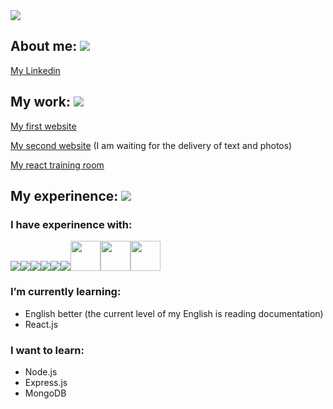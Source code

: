  <img src="https://vysmich.github.io/my_react_training_room/static/media/gif.63bfff66.gif">


## About me: <img src="https://www.animated-smileys.com/emoticons/animated-smileys-hello-22.gif.pagespeed.ce.aliyMja8Vi.gif">

[My Linkedin](https://www.linkedin.com/in/vysmich/)

## My work: <img src="https://www.animated-smileys.com/emoticons/animated-smileys-office-10.gif.pagespeed.ce.at70cSVZk2.gif">
[My first website](https://kovo-vyskocil.cz/)

[My second website](http://kaceni-solar.cekuj.net/) (I am waiting for the delivery of text and photos)

[My react training room](https://vysmich.github.io/my_react_training_room/) 

## My experinence: <img src="https://www.animated-smileys.com/emoticons/animated-smileys-character-092.gif.pagespeed.ce.50T-Z3p9Gp.gif">

### I have experinence with:
<img src="https://img.icons8.com/color/48/000000/html-5--v1.png"><img src="https://img.icons8.com/color/48/000000/css3.png"><img src="https://img.icons8.com/color/48/000000/javascript.png"><img src="https://img.icons8.com/color/48/000000/bootstrap.png"/><img src="https://img.icons8.com/color/48/000000/git.png"/><img src="https://img.icons8.com/color/48/000000/npm.png"/><img src="https://parceljs.org/assets/parcel-og.png" width="48px"/><img src="https://raw.githubusercontent.com/webpack/media/master/logo/icon-square-big.png" width="48px"/><img src="https://prettier.io/icon.png" width="48px"/>





###  I’m  currently learning:
* English better (the current level of my English is reading documentation)
* React.js

### I want to learn:

* Node.js
* Express.js
* MongoDB

<!---
vysmich/vysmich is a ✨ special ✨ repository because its `README.md` (this file) appears on your GitHub profile.
You can click the Preview link to take a look at your changes.
--->
